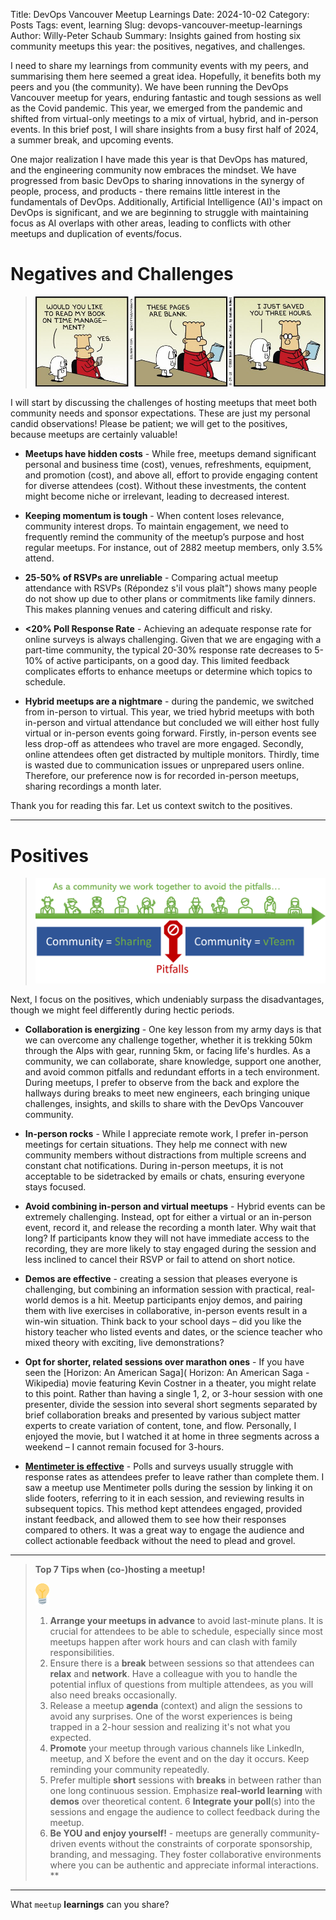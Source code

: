 Title: DevOps Vancouver Meetup Learnings
Date: 2024-10-02
Category: Posts 
Tags: event, learning
Slug: devops-vancouver-meetup-learnings
Author: Willy-Peter Schaub
Summary: Insights gained from hosting six community meetups this year: the positives, negatives, and challenges.

I need to share my learnings from community events with my peers, and summarising them here seemed a great idea. Hopefully, it benefits both my peers and you (the community). We have been running the DevOps Vancouver meetup for years, enduring fantastic and tough sessions as well as the Covid pandemic. This year, we emerged from the pandemic and shifted from virtual-only meetings to a mix of virtual, hybrid, and in-person events. In this brief post, I will share insights from a busy first half of 2024, a summer break, and upcoming events.

One major realization I have made this year is that DevOps has matured, and the engineering community now embraces the mindset. We have progressed from basic DevOps to sharing innovations in the synergy of people, process, and products - there remains little interest in the fundamentals of DevOps. Additionally, Artificial Intelligence (AI)'s impact on DevOps is significant, and we are beginning to struggle with maintaining focus as AI overlaps with other areas, leading to conflicts with other meetups and duplication of events/focus.

# Negatives and Challenges

> ![negatives](../images/devops-vancouver-meetup-learnings-1.jpg) 

I will start by discussing the challenges of hosting meetups that meet both community needs and sponsor expectations. These are just my personal candid observations! Please be patient; we will get to the positives, because meetups are certainly valuable!

- **Meetups have hidden costs** - While free, meetups demand significant personal and business time (cost), venues, refreshments, equipment, and promotion (cost), and above all, effort to provide engaging content for diverse attendees (cost). Without these investments, the content might become niche or irrelevant, leading to decreased interest.

- **Keeping momentum is tough** - When content loses relevance, community interest drops. To maintain engagement, we need to frequently remind the community of the meetup’s purpose and host regular meetups. For instance, out of 2882 meetup members, only 3.5% attend.

- **25-50% of RSVPs are unreliable** - Comparing actual meetup attendance with RSVPs (Répondez s'il vous plaît") shows many people do not show up due to other plans or commitments like family dinners. This makes planning venues and catering difficult and risky.

- **<20% Poll Response Rate** - Achieving an adequate response rate for online surveys is always challenging. Given that we are engaging with a part-time community, the typical 20-30% response rate decreases to 5-10% of active participants, on a good day. This limited feedback complicates efforts to enhance meetups or determine which topics to schedule.

- **Hybrid meetups are a nightmare** - during the pandemic, we switched from in-person to virtual. This year, we tried hybrid meetups with both in-person and virtual attendance but concluded we will either host fully virtual or in-person events going forward. Firstly, in-person events see less drop-off as attendees who travel are more engaged. Secondly, online attendees often get distracted by multiple monitors. Thirdly, time is wasted due to communication issues or unprepared users online. Therefore, our preference now is for recorded in-person meetups, sharing recordings a month later. 

Thank you for reading this far. Let us context switch to the positives.

---

# Positives

> ![positives](../images/devops-vancouver-meetup-learnings-2.png) 

Next, I focus on the positives, which undeniably surpass the disadvantages, though we might feel differently during hectic periods.

- **Collaboration is energizing** - One key lesson from my army days is that we can overcome any challenge together, whether it is trekking 50km through the Alps with gear, running 5km, or facing life's hurdles. As a community, we can collaborate, share knowledge, support one another, and avoid common pitfalls and redundant efforts in a tech environment. During meetups, I prefer to observe from the back and explore the hallways during breaks to meet new engineers, each bringing unique challenges, insights, and skills to share with the DevOps Vancouver community.

- **In-person rocks** - While I appreciate remote work, I prefer in-person meetings for certain situations. They help me connect with new community members without distractions from multiple screens and constant chat notifications. During in-person meetups, it is not acceptable to be sidetracked by emails or chats, ensuring everyone stays focused.

- **Avoid combining in-person and virtual meetups** - Hybrid events can be extremely challenging. Instead, opt for either a virtual or an in-person event, record it, and release the recording a month later. Why wait that long? If participants know they will not have immediate access to the recording, they are more likely to stay engaged during the session and less inclined to cancel their RSVP or fail to attend on short notice. 

- **Demos are effective** - creating a session that pleases everyone is challenging, but combining an information session with practical, real-world demos is a hit. Meetup participants enjoy demos, and pairing them with live exercises in collaborative, in-person events result in a win-win situation. Think back to your school days – did you like the history teacher who listed events and dates, or the science teacher who mixed theory with exciting, live demonstrations?

- **Opt for shorter, related sessions over marathon ones** - If you have seen the [Horizon: An American Saga]( Horizon: An American Saga - Wikipedia) movie featuring Kevin Costner in a theater, you might relate to this point. Rather than having a single 1, 2, or 3-hour session with one presenter, divide the session into several short segments separated by brief collaboration breaks and presented by various subject matter experts to create variation of content, tone, and flow. Personally, I enjoyed the movie, but I watched it at home in three segments across a weekend – I cannot remain focused for 3-hours.

- **[Mentimeter is effective](https://www.mentimeter.com/)** - Polls and surveys usually struggle with response rates as attendees prefer to leave rather than complete them. I saw a meetup use Mentimeter polls during the session by linking it on slide footers, referring to it in each session, and reviewing results in subsequent topics. This method kept attendees engaged, provided instant feedback, and allowed them to see how their responses compared to others. It was a great way to engage the audience and collect actionable feedback without the need to plead and grovel.

---

>
> **Top 7 Tips when (co-)hosting a meetup!**
>
> ![bulb](../images/moving-hundreds-of-pipeline-snowflakes-part8-7.png)
> 1. **Arrange your meetups in advance** to avoid last-minute plans. It is crucial for attendees to be able to schedule, especially since most meetups happen after work hours and can clash with family responsibilities.
> 2. Ensure there is a **break** between sessions so that attendees can **relax** and **network**. Have a colleague with you to handle the potential influx of questions from multiple attendees, as you will also need breaks occasionally.
> 3. Release a meetup **agenda** (context) and align the sessions to avoid any surprises. One of the worst experiences is being trapped in a 2-hour session and realizing it's not what you expected.
> 4. **Promote** your meetup through various channels like LinkedIn, meetup, and X before the event and on the day it occurs. Keep reminding your community repeatedly.
> 5. Prefer multiple **short** sessions with **breaks** in between rather than one long continuous session. Emphasize **real-world learning** with **demos** over theoretical content.
> 6 **Integrate your poll**(s) into the sessions and engage the audience to collect feedback during the meetup.
> 7. **Be YOU and enjoy yourself!** - meetups are generally community-driven events without the constraints of corporate sponsorship, branding, and messaging. They foster collaborative environments where you can be authentic and appreciate informal interactions. **

---

What ```meetup``` **learnings** can you share?

